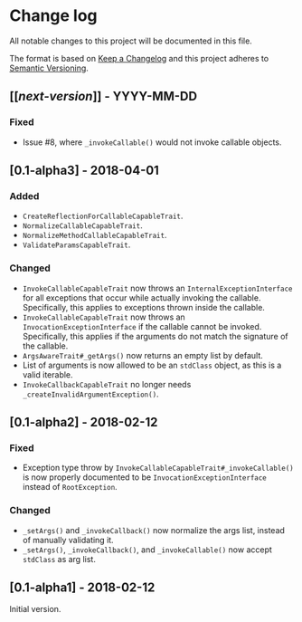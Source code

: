 # Change log
All notable changes to this project will be documented in this file.

The format is based on [Keep a Changelog](http://keepachangelog.com/)
and this project adheres to [Semantic Versioning](http://semver.org/).

## [[*next-version*]] - YYYY-MM-DD
### Fixed
- Issue #8, where `_invokeCallable()` would not invoke callable objects.

## [0.1-alpha3] - 2018-04-01
### Added
- `CreateReflectionForCallableCapableTrait`.
- `NormalizeCallableCapableTrait`.
- `NormalizeMethodCallableCapableTrait`.
- `ValidateParamsCapableTrait`.

### Changed
- `InvokeCallableCapableTrait` now throws an `InternalExceptionInterface` for all exceptions that occur while actually
invoking the callable. Specifically, this applies to exceptions thrown inside the callable.
- `InvokeCallableCapableTrait` now throws an `InvocationExceptionInterface` if the callable cannot be invoked.
Specifically, this applies if the arguments do not match the signature of the callable.
- `ArgsAwareTrait#_getArgs()` now returns an empty list by default.
- List of arguments is now allowed to be an `stdClass` object, as this is a valid iterable. 
- `InvokeCallbackCapableTrait` no longer needs `_createInvalidArgumentException()`.

## [0.1-alpha2] - 2018-02-12
### Fixed
- Exception type throw by `InvokeCallableCapableTrait#_invokeCallable()` is now properly documented to be
`InvocationExceptionInterface` instead of `RootException`.

### Changed
- `_setArgs()` and `_invokeCallback()` now normalize the args list, instead of manually validating it.
- `_setArgs()`, `_invokeCallback()`, and `_invokeCallable()` now accept `stdClass` as arg list.

## [0.1-alpha1] - 2018-02-12
Initial version.
